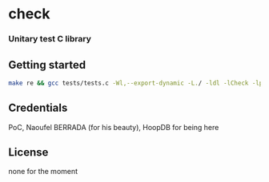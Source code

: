 # check
### Unitary test C library

## Getting started
```bash
make re && gcc tests/tests.c -Wl,--export-dynamic -L./ -ldl -lCheck -lpthread -D REENTRANT -iquote./include/
```

## Credentials
PoC, Naoufel BERRADA (for his beauty), HoopDB for being here

## License
none for the moment
